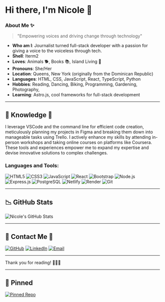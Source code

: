 # Hi there, I'm Nicole 👋

### About Me ✨
> "Empowering voices and driving change through technology"

- **Who am I**: Journalist turned full-stack developer with a passion for giving a voice to the voiceless through tech.
- **Shell**: Iterm2
- **Loves**: Animals 🐕, Books 📚, Island Living 🌴
- **Pronouns**: She/Her
- **Location**: Queens, New York (originally from the Dominican Republic)
- **Languages**: HTML, CSS, JavaScript, React, TypeScript, Python
- **Hobbies**: Reading, Dancing, Biking, Programming, Gardening, Photography,
- **Learning**: Astro.js, cool frameworks for full-stack development
  
---

## 🔎 Knowledge 📖
I leverage VSCode and the command line for efficient code creation, meticulously planning my projects in Figma and breaking them down into manageable tasks using Trello. I actively enhance my skills by attending in-person workshops and taking online courses on platforms like Coursera. These tools and experiences empower me to expand my expertise and devise innovative solutions to complex challenges.

### Languages and Tools:
![HTML5](https://img.shields.io/badge/HTML5-E34F26?style=for-the-badge&logo=html5&logoColor=white)
![CSS3](https://img.shields.io/badge/CSS3-1572B6?style=for-the-badge&logo=css3&logoColor=white)
![JavaScript](https://img.shields.io/badge/JavaScript-F7DF1E?style=for-the-badge&logo=javascript&logoColor=black)
![React](https://img.shields.io/badge/React-61DAFB?style=for-the-badge&logo=react&logoColor=black)
![Bootstrap](https://img.shields.io/badge/Bootstrap-7952B3?style=for-the-badge&logo=bootstrap&logoColor=white)
![Node.js](https://img.shields.io/badge/Node.js-339933?style=for-the-badge&logo=nodedotjs&logoColor=white)
![Express.js](https://img.shields.io/badge/Express.js-000000?style=for-the-badge&logo=express&logoColor=white)
![PostgreSQL](https://img.shields.io/badge/PostgreSQL-336791?style=for-the-badge&logo=postgresql&logoColor=white)
![Netlify](https://img.shields.io/badge/Netlify-00C7B7?style=for-the-badge&logo=netlify&logoColor=white)
![Render](https://img.shields.io/badge/Render-46E3B7?style=for-the-badge&logo=render&logoColor=white)
![Git](https://img.shields.io/badge/Git-F05032?style=for-the-badge&logo=git&logoColor=white)

---

## 📉 GitHub Stats
![Nicole's GitHub Stats](https://github-readme-stats.vercel.app/api?username=Nicolercc&show_icons=true&theme=radical)

---

## 📝 Contact Me 📝
[![GitHub](https://img.shields.io/badge/GitHub-100000?style=for-the-badge&logo=github&logoColor=white)](https://github.com/Nicolercc)
[![LinkedIn](https://img.shields.io/badge/LinkedIn-0077B5?style=for-the-badge&logo=linkedin&logoColor=white)](https://linkedin.com/in/nicolercc)
[![Email](https://img.shields.io/badge/Email-D14836?style=for-the-badge&logo=gmail&logoColor=white)](mailto:nicolerodriguezcab@gmail.com)

---

Thank you for reading! 🙋🏽‍♀️

---

## 📌 Pinned
[![Pinned Repo](https://github-readme-stats.vercel.app/api/pin/?username=Nicolercc&repo=REPO_NAME&theme=radical)](https://github.com/Nicolercc/Impactify_fe)
